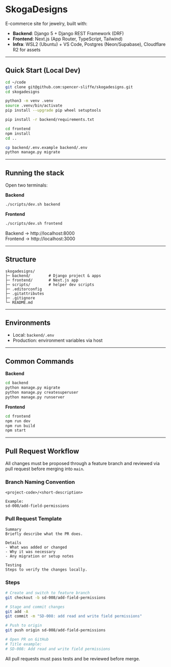 # SkogaDesigns

E-commerce site for jewelry, built with:

- **Backend**: Django 5 + Django REST Framework (DRF)
- **Frontend**: Next.js (App Router, TypeScript, Tailwind)
- **Infra**: WSL2 (Ubuntu) + VS Code, Postgres (Neon/Supabase), Cloudflare R2 for assets

---

## Quick Start (Local Dev)

```bash
cd ~/code
git clone git@github.com:spencer-sliffe/skogadesigns.git
cd skogadesigns

python3 -m venv .venv
source .venv/bin/activate
pip install --upgrade pip wheel setuptools

pip install -r backend/requirements.txt

cd frontend
npm install
cd ..

cp backend/.env.example backend/.env
python manage.py migrate
```

---

## Running the stack

Open two terminals:

**Backend**
```bash
./scripts/dev.sh backend
```

**Frontend**
```bash
./scripts/dev.sh frontend
```

Backend → http://localhost:8000  
Frontend → http://localhost:3000

---

## Structure

```
skogadesigns/
├─ backend/        # Django project & apps
├─ frontend/       # Next.js app
├─ scripts/        # helper dev scripts
├─ .editorconfig
├─ .gitattributes
├─ .gitignore
└─ README.md
```

---

## Environments

- Local: `backend/.env`
- Production: environment variables via host

---

## Common Commands

**Backend**
```bash
cd backend
python manage.py migrate
python manage.py createsuperuser
python manage.py runserver
```

**Frontend**
```bash
cd frontend
npm run dev
npm run build
npm start
```

---

## Pull Request Workflow

All changes must be proposed through a feature branch and reviewed via pull request before merging into `main`.

### Branch Naming Convention
```
<project-code>/<short-description>

Example:
sd-008/add-field-permissions
```

### Pull Request Template
```
Summary
Briefly describe what the PR does.

Details
- What was added or changed
- Why it was necessary
- Any migration or setup notes

Testing
Steps to verify the changes locally.
```

### Steps
```bash
# Create and switch to feature branch
git checkout -b sd-008/add-field-permissions

# Stage and commit changes
git add -A
git commit -m "SD-008: add read and write field permissions"

# Push to origin
git push origin sd-008/add-field-permissions

# Open PR on GitHub
# Title example:
# SD-008: Add read and write field permissions
```

All pull requests must pass tests and be reviewed before merge.
